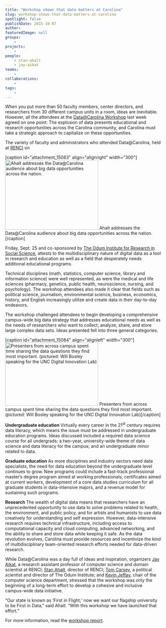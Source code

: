 ```yaml
---
title: "Workshop shows that data matters at Carolina"
slug: workshop-shows-that-data-matters-at-carolina
spotlight: false
publishDate: 2015-10-07
author: 
featuredImage: null
groups:
    - 
projects:
    - 
people:
    - stan-ahalt
    - jay-aikat
teams: 
    - 
collaborations:
    - 
tags:
    - 
---
```

When you put more than 50 faculty members, center directors, and researchers from 30 different campus units in a room, ideas are inevitable. However, all the attendees at the <a href="https://data.web.unc.edu/" target="_blank">Data@Carolina Workshop</a> last week agreed on one point: The explosion of data presents educational and research opportunities across the Carolina community, and Carolina must take a strategic approach to capitalize on these opportunities.

<!--more-->

The variety of faculty and administrators who attended Data@Carolina, held at <a style="font-style: inherit; font-weight: inherit;" href="https://renci.org/" target="_blank">RENCI</a> on

[caption id="attachment_15083" align="alignright" width="300"]<a href="https://renci.org/wp-content/uploads/2015/10/IMG_3168_small.jpg"><img class="size-medium wp-image-15083" src="https://renci.org/wp-content/uploads/2015/10/IMG_3168_small-300x225.jpg" alt="Ahalt addresses the Data@Carolina audience about big data opportunities across the nation." width="300" height="225" /></a> Ahalt addresses the Data@Carolina audience about big data opportunities across the nation.[/caption]

Friday, Sept. 25 and co-sponsored by <a style="font-style: inherit; font-weight: inherit;" href="http://www.odum.unc.edu/odum/home2.jsp" target="_blank">The Odum Institute for Research in Social Science</a>, attests to the multidisciplinary nature of digital data as a tool in research and education as well as a field that desperately needs additional educational programs.

Technical disciplines (math, statistics, computer science, library and information science) were well represented, as were the medical and life sciences (pharmacy, genetics, public health, neuroscience, nursing, and psychology). The workshop attendees also made it clear that fields such as political science, journalism, environmental science, business, economics, history, and English increasingly utilize and create data in their day-to-day endeavors.

The workshop challenged attendees to begin developing a comprehensive campus-wide big data strategy that addresses educational needs as well as the needs of researchers who want to collect, analyze, share, and store large complex data sets. Ideas presented fell into three general categories.

[caption id="attachment_15084" align="alignleft" width="300"]<a href="https://renci.org/wp-content/uploads/2015/10/IMG_4114_small.jpg"><img class="wp-image-15084 size-medium" src="https://renci.org/wp-content/uploads/2015/10/IMG_4114_small-300x204.jpg" alt="Presenters from across campus spent time sharing the data questions they find most important. (pictured: Will Bosley speaking for the UNC Digital Innovation Lab)" width="300" height="204" /></a> Presenters from across campus spent time sharing the data questions they find most important. (pictured: Will Bosley speaking for the UNC Digital Innovation Lab)[/caption]

<strong style="font-style: inherit;">Undergraduate education
</strong>Virtually every career in the 21<sup style="font-style: inherit; font-weight: inherit;">st</sup> century requires data literacy, which means the issue must be addressed in undergraduate education programs. Ideas discussed included a required data science course for all undergrads; a two-year, university-wide theme of data science and data literacy for the campus; and an undergraduate minor related to data.

<strong style="font-style: inherit;">Graduate education
</strong>As more disciplines and industry sectors need data specialists, the need for data education beyond the undergraduate level continues to grow. New programs could include a fast-track professional master’s degree program aimed at working professionals, certificates aimed at current workers, development of a core data studies curriculum for all graduate students in data-intensive majors, and a revenue model for sustaining such programs.

<strong style="font-style: inherit;">Research
</strong>The wealth of digital data means that researchers have an unprecedented opportunity to use data to solve problems related to health, the environment, and public policy, and for artists and humanists to use data creatively for understanding and self expression. However, data-intensive research requires technical infrastructure, including access to computational capacity and cloud computing, advanced networking, and the ability to share and store data while keeping it safe. As the data revolution evolves, Carolina must provide resources and incentivize the kind of multidisciplinary team-oriented research efforts needed for data-driven research.

While Data@Carolina was a day full of ideas and inspiration, organizers <a style="font-style: inherit; font-weight: inherit;" href="http://jayaikat.web.unc.edu/" target="_blank">Jay Aikat</a>, a research assistant professor of computer science and domain scientist at RENCI; <a style="font-style: inherit; font-weight: inherit;" href="http://cs.unc.edu/people/stan-ahalt/" target="_blank">Stan Ahalt</a>, director of RENCI; <a style="font-style: inherit; font-weight: inherit;" href="http://carsey.web.unc.edu/" target="_blank">Tom Carsey</a>, a political scientist and director of The Odum Institute; and <a style="font-style: inherit; font-weight: inherit;" href="http://jeffay.web.unc.edu/" target="_blank">Kevin Jeffay</a>, chair of the computer science department, stressed that the workshop was only the beginning of a long-term effort to develop a cohesive and inclusive campus-wide data initiative.

“Our state is known as ‘First in Flight;’ now we want our flagship university to be First in Data,” said Ahalt. “With this workshop we have launched that effort.”

For more information, read the <a href="http://data.web.unc.edu/files/2015/09/Data@Carolina-Workshop-2015-Report.pdf" target="_blank">workshop report</a>.
